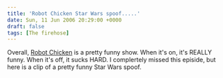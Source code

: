 ```yaml
---
title: 'Robot Chicken Star Wars spoof.....'
date: Sun, 11 Jun 2006 20:29:00 +0000
draft: false
tags: [The firehose]
---
```


Overall, [Robot Chicken](http://www.adultswim.com/shows/robotchicken/) is a pretty funny show. When it's on, it's REALLY funny. When it's off, it sucks HARD. I complertely missed this episide, but here is a clip of a pretty funny Star Wars spoof.